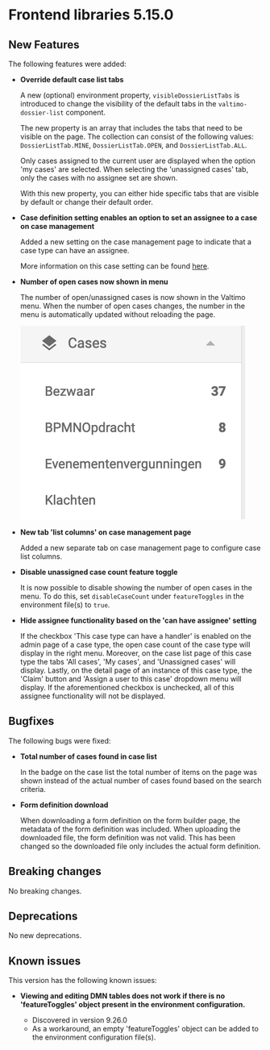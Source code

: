 # Frontend libraries 5.15.0

## New Features

The following features were added:

* **Override default case list tabs**

  A new (optional) environment property, `visibleDossierListTabs` is introduced to change the visibility of the default tabs in the `valtimo-dossier-list` component.

  The new property is an array that includes the tabs that need to be visible on the page. The collection can consist of the following values: `DossierListTab.MINE`, `DossierListTab.OPEN`, and `DossierListTab.ALL`.

  Only cases assigned to the current user are displayed when the option 'my cases' are selected. When selecting the 'unassigned cases'  tab, only the cases with no assignee set are shown.

  With this new property, you can either hide specific tabs that are visible by default or change their default order.


* **Case definition setting enables an option to set an assignee to a case on case management**

  Added a new setting on the case management page to indicate that a case type can have an assignee.

  More information on this case setting can be found [here](/using-valtimo/document/assigning-a-user.md#how-to-configure-cases-to-be-assignable).

* **Number of open cases now shown in menu**

  The number of open/unassigned cases is now shown in the Valtimo menu. When the number of open cases changes, the
  number in the menu is automatically updated without reloading the page.

  ![Open case count](img/open-case-count.png)

* **New tab 'list columns' on case management page**

  Added a new separate tab on case management page to configure case list columns.

* **Disable unassigned case count feature toggle**

  It is now possible to disable showing the number of open cases in the menu. To do this, set `disableCaseCount` under
  `featureToggles` in the environment file(s) to `true`.

* **Hide assignee functionality based on the 'can have assignee' setting**

  If the checkbox 'This case type can have a handler' is enabled on the admin page of a case type, the open case count
  of the case type will display in the right menu. Moreover, on the case list page of this case type the tabs
  'All cases', 'My cases', and 'Unassigned cases' will display. Lastly, on the detail page of an instance of this case
  type, the 'Claim' button and 'Assign a user to this case' dropdown menu will display. If the aforementioned checkbox
  is unchecked, all of this assignee functionality will not be displayed.

## Bugfixes

The following bugs were fixed:

* **Total number of cases found in case list**

  In the badge on the case list the total number of items on the page was shown instead of the actual number of cases found based on the search criteria.
  
* **Form definition download**
  
  When downloading a form definition on the form builder page, the metadata of the form definition was included. When uploading the downloaded file, the form definition was not valid. This has been changed so the downloaded file only includes the actual form definition.

## Breaking changes

No breaking changes.

## Deprecations

No new deprecations.

## Known issues

This version has the following known issues:

* **Viewing and editing DMN tables does not work if there is no 'featureToggles' object present in the environment configuration.**

  * Discovered in version 9.26.0
  * As a workaround, an empty 'featureToggles' object can be added to the environment configuration file(s).
